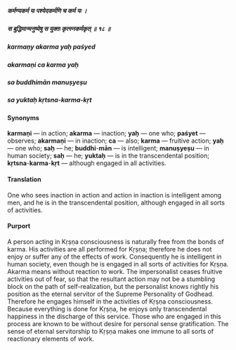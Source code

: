 ##### कर्मण्यकर्म यः पश्येदकर्मणि च कर्म यः ।
##### स बुद्धिमान्मनुष्येषु स युक्तः कृत्स्नकर्मकृत् ॥ १८ ॥

##### karmaṇy akarma yaḥ paśyed
##### akarmaṇi ca karma yaḥ
##### sa buddhimān manuṣyeṣu
##### sa yuktaḥ kṛtsna-karma-kṛt

#### Synonyms

**karmaṇi** — in action; **akarma** — inaction; **yaḥ** — one who; **paśyet** — observes; **akarmaṇi** — in inaction; **ca** — also; **karma** — fruitive action; **yaḥ** — one who; **saḥ** — he; **buddhi**-**mān** — is intelligent; **manuṣyeṣu** — in human society; **saḥ** — he; **yuktaḥ** — is in the transcendental position; **kṛtsna**-**karma**-**kṛt** — although engaged in all activities.

#### Translation

One who sees inaction in action and action in inaction is intelligent among men, and he is in the transcendental position, although engaged in all sorts of activities.

#### Purport

A person acting in Kṛṣṇa consciousness is naturally free from the bonds of karma. His activities are all performed for Kṛṣṇa; therefore he does not enjoy or suffer any of the effects of work. Consequently he is intelligent in human society, even though he is engaged in all sorts of activities for Kṛṣṇa. Akarma means without reaction to work. The impersonalist ceases fruitive activities out of fear, so that the resultant action may not be a stumbling block on the path of self-realization, but the personalist knows rightly his position as the eternal servitor of the Supreme Personality of Godhead. Therefore he engages himself in the activities of Kṛṣṇa consciousness. Because everything is done for Kṛṣṇa, he enjoys only transcendental happiness in the discharge of this service. Those who are engaged in this process are known to be without desire for personal sense gratification. The sense of eternal servitorship to Kṛṣṇa makes one immune to all sorts of reactionary elements of work.